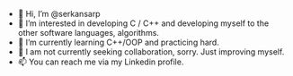 - 👋 Hi, I’m @serkansarp
- 👀 I’m interested in developing C / C++ and developing myself to the other software languages, algorithms.
- 🌱 I’m currently learning C++/OOP and practicing hard.
- 💞️ I am not currently seeking collaboration, sorry. Just improving myself.
- 📫 You can reach me via my Linkedin profile.

<!---
serkansarp/serkansarp is a ✨ special ✨ repository because its `README.md` (this file) appears on your GitHub profile.
You can click the Preview link to take a look at your changes.
--->

